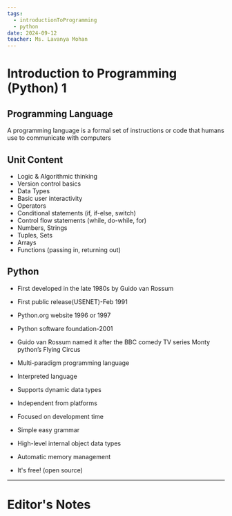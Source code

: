```yaml
---
tags:
  - introductionToProgramming
  - python
date: 2024-09-12
teacher: Ms. Lavanya Mohan
---
```

# Introduction to Programming (Python) 1
## Programming Language
A programming language is a formal set of instructions or code that humans use to communicate with computers
## Unit Content
- Logic & Algorithmic thinking
- Version control basics
- Data Types
- Basic user interactivity
- Operators
- Conditional statements (if, if-else, switch)
- Control flow statements (while, do-while, for)
- Numbers, Strings
- Tuples, Sets
- Arrays
- Functions (passing in, returning out)
## Python
- First developed in the late 1980s by Guido van Rossum
- First public release(USENET)-Feb 1991
- Python.org website 1996 or 1997
- Python software foundation-2001
- Guido van Rossum named it after the BBC comedy TV series Monty python’s Flying Circus

- Multi-paradigm programming language
- Interpreted language
- Supports dynamic data types
- Independent from platforms
- Focused on development time
- Simple easy grammar
- High-level internal object data types
- Automatic memory management
- It's free! (open source)

----------------------------------------------------------------
# Editor's Notes
